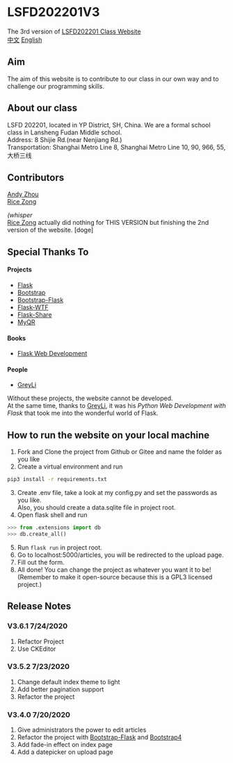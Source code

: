 # LSFD202201V3

The 3rd version of [LSFD202201 Class Website](https://ls202201.pythonanywhere.com)  
[中文](./README_zh.md)
[English](./README.md)
## Aim

The aim of this website is to contribute to our class in our own way and to challenge our programming skills.

## About our class
LSFD 202201, located in YP District, SH, China. We are a formal school class in Lansheng Fudan Middle school.  
Address: 8 Shijie Rd.(near Nenjiang Rd.)  
Transportation: Shanghai Metro Line 8, Shanghai Metro Line 10, 90, 966, 55, 大桥三线
## Contributors

[Andy Zhou](https://github.com/z-t-y "ZTY")  
[Rice Zong](https://github.com/rice0208 "ZYT")

*(whisper*  
[Rice Zong](https://github.com/rice0208 "ZYT")
actually did nothing for THIS VERSION
but finishing the 2nd version of the website. [doge]

## Special Thanks To

#### Projects
- [Flask](https://github.com/pallets/flask)
- [Bootstrap](https://github.com/twbs/bootstrap)
- [Bootstrap-Flask](https://github.com/greyli/bootstrap-flask)
- [Flask-WTF](https://github.com/lepture/flask-wtf)
- [Flask-Share](https://github.com/greyli/flask-share)
- [MyQR](https://pypi.org/project/MyQR/)
#### Books
- [Flask Web Development](https://helloflask.com)
#### People
- [GreyLi](https://greyli.com)

Without these projects, the website cannot be developed.  
At the same time, thanks to [GreyLi](https://greyli.com), it was his *Python Web Development with Flask*
that took me into the wonderful world of Flask.

## How to run the website on your local machine
1. Fork and Clone the project from Github or Gitee and name the folder as you like
2. Create a virtual environment and run
```bash
pip3 install -r requirements.txt
```
3. Create .env file, take a look at my config.py and set the passwords as you like.  
   Also, you should create a data.sqlite file in project root.
4. Open flask shell and run  
```python
>>> from .extensions import db
>>> db.create_all()
```
5. Run `flask run` in project root.
6. Go to localhost:5000/articles, you will be redirected to the upload page.
7. Fill out the form.
8. All done! You can change the project as whatever you want it to be!  
(Remember to make it open-source because this is a GPL3 licensed project.)


## Release Notes
### V3.6.1 7/24/2020
1. Refactor Project
2. Use CKEditor

### V3.5.2 7/23/2020
1. Change default index theme to light
2. Add better pagination support
3. Refactor the project

### V3.4.0 7/20/2020
1. Give administrators the power to edit articles
2. Refactor the project with [Bootstrap-Flask](https://github.com/greyli/bootstrap-flask) and [Bootstrap4](https://github.com/twbs/bootstrap)
3. Add fade-in effect on index page
4. Add a datepicker on upload page

